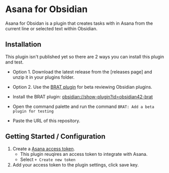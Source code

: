 # Asana for Obsidian
Asana for Obsidan is a plugin that creates tasks with in Asana from the current line or selected text within Obsidian.

## Installation
This plugin isn't published yet so there are 2 ways you can install this plugin and test.

- Option 1. Download the latest release from the [releases page] and unzip it in your plugins folder.

- Option 2. Use the [BRAT plugin](https://tfthacker.com/BRAT) for beta reviewing Obsidian plugins.
 - Install the BRAT plugin: [obsidian://show-plugin?id=obsidian42-brat](obsidian://show-plugin?id=obsidian42-brat)
 - Open the command palette and run the command `BRAT: Add a beta plugin for testing`
 - Paste the URL of this repository.


## Getting Started / Configuration
1. Create a [Asana access token](https://app.asana.com/0/my-apps).
	- This plugin reuqires an access token to integrate with Asana.
	- Select `+ Create new token`
2. Add your access token to the plugin settings, click save key.


